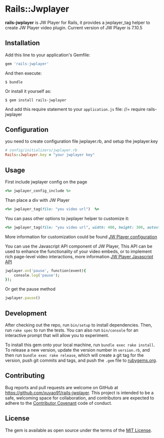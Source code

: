 # Rails::Jwplayer
**rails-jwplayer** is JW Player for Rails, it provides a jwplayer_tag helper to create JW Player video plugin. Current version of JW Player is 7.10.5

## Installation

Add this line to your application's Gemfile:

```ruby
gem 'rails-jwplayer'
```

And then execute:

    $ bundle

Or install it yourself as:

    $ gem install rails-jwplayer

And add this require statement to your `application.js` file:
    //= require rails-jwplayer

## Configuration

you need to create configuration file jwplayer.rb, and setup the jwplayer.key
```ruby
# config/initializers/jwplayer.rb
Rails::Jwplayer.key = "your jwplayer key"

```

## Usage

First include jwplayer config on the page
```ruby
<%= jwplayer_config_include %>
```
Than place a div with JW Player
```ruby
<%= jwplayer_tag(file: "you video url")  %>
```
You can pass other options to jwplayer helper to customize it:
```ruby
<%= jwplayer_tag(file: "you video url", width: 400, height: 300, autostart: true, repeat: true)  %>
```
More information for customization could be found [JW Player configuration](https://developer.jwplayer.com/jw-player/docs/developer-guide/customization/configuration-reference/)

You can use the Javascript API component of JW Player, This API can be used to enhance the functionality of your video embeds, or to implement rich page-level video interactions, more information [JW Player Javascript API](https://developer.jwplayer.com/jw-player/docs/developer-guide/api/javascript_api_introduction/)
```ruby
jwplayer.on('pause', function(event){
    console.log('pause');
});
```
Or get the pause method

```ruby
jwplayer.pause()
```
## Development

After checking out the repo, run `bin/setup` to install dependencies. Then, run `rake spec` to run the tests. You can also run `bin/console` for an interactive prompt that will allow you to experiment.

To install this gem onto your local machine, run `bundle exec rake install`. To release a new version, update the version number in `version.rb`, and then run `bundle exec rake release`, which will create a git tag for the version, push git commits and tags, and push the `.gem` file to [rubygems.org](https://rubygems.org).

## Contributing

Bug reports and pull requests are welcome on GitHub at https://github.com/xuyao91/rails-jwplayer. This project is intended to be a safe, welcoming space for collaboration, and contributors are expected to adhere to the [Contributor Covenant](http://contributor-covenant.org) code of conduct.


## License

The gem is available as open source under the terms of the [MIT License](http://opensource.org/licenses/MIT).

